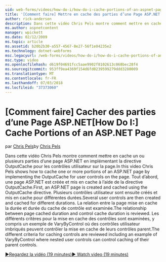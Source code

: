 ```yaml
---
uid: web-forms/videos/how-do-i/how-do-i-cache-portions-of-an-aspnet-page
title: '[Comment faire] Mettre en cache des parties d’une Page ASP.NET | Microsoft Docs'
author: rick-anderson
description: Dans cette vidéo Chris Pels montre comment mettre en cache un ou plusieurs parties d’une page ASP.NET en implémentant la directive OutputCache pour les contrôles utilisateur sur la page. Tout d’abord, un...
ms.author: aspnetcontent
manager: wpickett
ms.date: 02/12/2009
ms.topic: article
ms.assetid: b20b2b30-a557-4567-8e27-56f1e04235e2
ms.technology: dotnet-webforms
msc.legacyurl: /web-forms/videos/how-do-i/how-do-i-cache-portions-of-an-aspnet-page
msc.type: video
ms.openlocfilehash: d619f04691fcc5aae9902f8102613c068bec28f4
ms.sourcegitcommit: 953ff9ea4369f154d6fd0239599279ddd3280009
ms.translationtype: MT
ms.contentlocale: fr-FR
ms.lasthandoff: 07/03/2018
ms.locfileid: "37373060"
---
```

<a name="how-do-i-cache-portions-of-an-aspnet-page"></a><span data-ttu-id="8fe02-104">[Comment faire] Cacher des parties d’une Page ASP.NET</span><span class="sxs-lookup"><span data-stu-id="8fe02-104">[How Do I:] Cache Portions of an ASP.NET Page</span></span>
====================
<span data-ttu-id="8fe02-105">par [Chris Pels](https://twitter.com/chrispels)</span><span class="sxs-lookup"><span data-stu-id="8fe02-105">by [Chris Pels](https://twitter.com/chrispels)</span></span>

<span data-ttu-id="8fe02-106">Dans cette vidéo Chris Pels montre comment mettre en cache un ou plusieurs parties d’une page ASP.NET en implémentant la directive OutputCache pour les contrôles utilisateur sur la page.</span><span class="sxs-lookup"><span data-stu-id="8fe02-106">In this video Chris Pels shows how to cache one or more portions of an ASP.NET page by implementing the OutputCache for user controls on the page.</span></span> <span data-ttu-id="8fe02-107">Tout d’abord, une page ASP.NET est créée et mis en cache à l’aide de la directive OutputCache.</span><span class="sxs-lookup"><span data-stu-id="8fe02-107">First, an ASP.NET page is created and cached using the OutputCache directive.</span></span> <span data-ttu-id="8fe02-108">Plusieurs contrôles utilisateur sont ensuite créés et mis en cache pour différentes durées.</span><span class="sxs-lookup"><span data-stu-id="8fe02-108">Several user controls are then created and cached for different durations.</span></span> <span data-ttu-id="8fe02-109">La relation entre la page mise en cache la durée et durée du cache de contrôle est examinée.</span><span class="sxs-lookup"><span data-stu-id="8fe02-109">The relationship between page cached duration and control cache duration is reviewed.</span></span> <span data-ttu-id="8fe02-110">Les différents critères pour la mise en cache des contrôles sont examinées, y compris un exemple de VaryByControl où des contrôles utilisateur imbriqués peuvent contrôler la mise en cache de leurs contrôles parent.</span><span class="sxs-lookup"><span data-stu-id="8fe02-110">The different criteria for caching controls are reviewed including an example of VaryByControl where nested user controls can control caching of their parent controls.</span></span>

[<span data-ttu-id="8fe02-111">&#9654;Regardez la vidéo (19 minutes)</span><span class="sxs-lookup"><span data-stu-id="8fe02-111">&#9654; Watch video (19 minutes)</span></span>](https://channel9.msdn.com/Blogs/ASP-NET-Site-Videos/how-do-i-cache-portions-of-an-aspnet-page)
